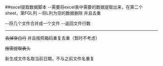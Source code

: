 ##excel提取数据脚本
--需要将excel表中需要的数据提取出来，在第二个sheet，第FGL列
--将L列为空的数据删除
并且去重

--将几个文件合并成一个文件
--返回文件行数


--------
~~去掉空白行~~
并且按照箱码重复去重（暂时不考虑）

~~按需提取表头~~

新生成文件名取当前日期，不与之前文件名重复
